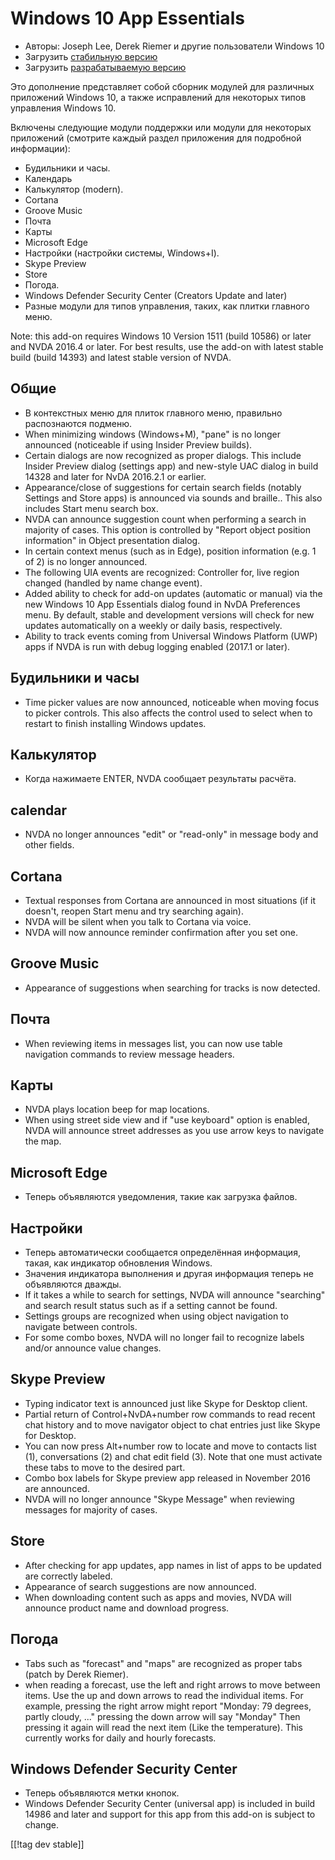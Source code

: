 # Windows 10 App Essentials #

* Авторы: Joseph Lee, Derek Riemer и другие пользователи Windows 10
* Загрузить [стабильную версию][1]
* Загрузить [разрабатываемую версию][2]

Это дополнение представляет собой сборник модулей для различных приложений
Windows 10, а также исправлений для некоторых типов управления Windows 10.

Включены следующие модули поддержки или модули для некоторых приложений
(смотрите каждый раздел приложения для подробной информации):

* Будильники и часы.
* Календарь
* Калькулятор (modern).
* Cortana
* Groove Music
* Почта
* Карты
* Microsoft Edge
* Настройки (настройки системы, Windows+I).
* Skype Preview
* Store
* Погода.
* Windows Defender Security Center (Creators Update and later)
* Разные модули для типов управления, таких, как плитки главного меню.

Note: this add-on requires Windows 10 Version 1511 (build 10586) or later
and NVDA 2016.4 or later. For best results, use the add-on with latest
stable build (build 14393) and latest stable version of NVDA.

## Общие

* В контекстных меню для плиток главного меню, правильно распознаются
  подменю.
* When minimizing windows (Windows+M), "pane" is no longer announced
  (noticeable if using Insider Preview builds).
* Certain dialogs are now recognized as proper dialogs. This include Insider
  Preview dialog (settings app) and new-style UAC dialog in build 14328 and
  later for NvDA 2016.2.1 or earlier.
* Appearance/close of suggestions for certain search fields (notably
  Settings and Store apps) is announced via sounds and braille.. This also
  includes Start menu search box.
* NVDA can announce suggestion count when performing a search in majority of
  cases. This option is controlled by "Report object position information"
  in Object presentation dialog.
* In certain context menus (such as in Edge), position information (e.g. 1
  of 2) is no longer announced.
* The following UIA events are recognized: Controller for, live region
  changed (handled by name change event).
* Added ability to check for add-on updates (automatic or manual) via the
  new Windows 10 App Essentials dialog found in NvDA Preferences menu. By
  default, stable and development versions will check for new updates
  automatically on a weekly or daily basis, respectively.
* Ability to track events coming from Universal Windows Platform (UWP) apps
  if NVDA is run with debug logging enabled (2017.1 or later).

## Будильники и часы

* Time picker values are now announced, noticeable when moving focus to
  picker controls. This also affects the control used to select when to
  restart to finish installing Windows updates.

## Калькулятор

* Когда нажимаете ENTER, NVDA сообщает результаты расчёта.

## calendar

* NVDA no longer announces "edit" or "read-only" in message body and other
  fields.

## Cortana

* Textual responses from Cortana are announced in most situations (if it
  doesn't, reopen Start menu and try searching again).
* NVDA will be silent when you talk to Cortana via voice.
* NVDA will now announce reminder confirmation after you set one.

## Groove Music

* Appearance of suggestions when searching for tracks is now detected.

## Почта

* When reviewing items in messages list, you can now use table navigation
  commands to review message headers.

## Карты

* NVDA plays location beep for map locations.
* When using street side view and if "use keyboard" option is enabled, NVDA
  will announce street addresses as you use arrow keys to navigate the map.

## Microsoft Edge

* Теперь объявляются уведомления, такие как загрузка файлов.

## Настройки

* Теперь автоматически сообщается определённая информация, такая, как
  индикатор обновления Windows.
* Значения индикатора выполнения и другая информация теперь не объявляются
  дважды.
* If it takes a while to search for settings, NVDA will announce "searching"
  and search result status such as if a setting cannot be found.
* Settings groups are recognized when using object navigation to navigate
  between controls.
* For some combo boxes, NVDA will no longer fail to recognize labels and/or
  announce value changes.

## Skype Preview

* Typing indicator text is announced just like Skype for Desktop client.
* Partial return of Control+NvDA+number row commands to read recent chat
  history and to move navigator object to chat entries just like Skype for
  Desktop.
* You can now press Alt+number row to locate and move to contacts list (1),
  conversations (2) and chat edit field (3). Note that one must activate
  these tabs to move to the desired part.
* Combo box labels for Skype preview app released in November 2016 are
  announced.
* NVDA will no longer announce "Skype Message" when reviewing messages for
  majority of cases.

## Store

* After checking for app updates, app names in list of apps to be updated
  are correctly labeled.
* Appearance of search suggestions are now announced.
* When downloading content such as apps and movies, NVDA will announce
  product name and download progress.

## Погода

* Tabs such as "forecast" and "maps" are recognized as proper tabs (patch by
  Derek Riemer).
* when reading a forecast, use the left and right arrows to move between
  items. Use the up and down arrows to read the individual items. For
  example, pressing the right arrow might report "Monday: 79 degrees, partly
  cloudy, ..." pressing the down arrow will say "Monday" Then pressing it
  again will read the next item (Like the temperature). This currently works
  for daily and hourly forecasts.

## Windows Defender Security Center

* Теперь объявляются метки кнопок.
* Windows Defender Security Center (universal app) is included in build
  14986 and later and support for this app from this add-on is subject to
  change.

[[!tag dev stable]]

[1]: https://addons.nvda-project.org/files/get.php?file=w10

[2]: https://addons.nvda-project.org/files/get.php?file=w10-dev
